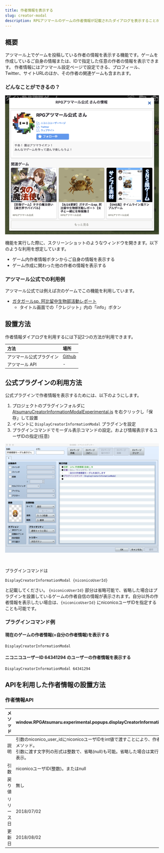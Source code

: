 ```yaml
---
title: 作者情報を表示する
slug: creator-modal
description: RPGアツマールのゲームの作者情報が記載されたダイアログを表示することができます。
---
```


## 概要
アツマール上でゲームを投稿している作者の情報を表示する機能です。ゲームを作成しているご自身の情報または、IDで指定した任意の作者の情報を表示できます。
作者情報にはアツマール設定ページで設定できる、プロフィール、Twitter、サイトURLのほか、その作者の関連ゲームも含まれます。

### どんなことができるの？

![作者情報の表示](/images/creator_modal_sample1.png)

機能を実行した際に、スクリーンショットのようなウィンドウを開きます。以下のような利用を想定しています。

- ゲーム内作者情報ボタンからご自身の情報を表示する
- ゲーム作成に関わった他の作者の情報を表示する

### アツマール公式での利用例

アツマール公式では例えば次のゲームでこの機能を利用しています。

- [ガタガールsp. 阿比留中生物部活動レポート](https://game.nicovideo.jp/atsumaru/games/gm7318)
  - タイトル画面での「クレジット」内の「info」ボタン


## 設置方法

作者情報ダイアログを利用するには下記2つの方法が利用できます。

方法 | 場所
:---|:---
アツマール公式プラグイン | [Github](https://github.com/atsumaru/mv-plugins/blob/master/plugins/AtsumaruCreatorInformationModalExperimental.js)
アツマール API | -

## 公式プラグインの利用方法

公式プラグインで作者情報を表示するためには、以下のようにします。

1. プロジェクトのプラグインフォルダに [AtsumaruCreatorInformationModalExperimental.js](https://raw.githubusercontent.com/atsumaru/mv-plugins/master/plugins/AtsumaruCreatorInformationModalExperimental.js) を右クリックし「保存」して設置
1. イベントに `DisplayCreatorInformationModal` プラグインを設定
1. プラグインコマンドでモーダル表示コマンドの設定。および情報表示するユーザIDの指定(任意)

![作者情報表示プラグイン利用例](/images/creator-modal_plugin_sample.png)

<br>


プラグインコマンドは

```
DisplayCreatorInformationModal {niconicoUserId}
```

と記載してください。 `{niconicoUserId}` 部分は省略可能で、省略した場合はプラグインを設置しているゲームの作者自信の情報が表示されます。自分以外の作者情報を表示したい場合は、`{niconicoUserId}` にniconicoユーザIDを指定することも可能です。

### プラグインコマンド例

#### 現在のゲームの作者情報(=自分の作者情報)を表示する
```
DisplayCreatorInformationModal
```


#### ニコニコユーザーID 64341294 のユーザーの作者情報を表示する
```
DisplayCreatorInformationModal 64341294
```


## APIを利用した作者情報の設置方法

### 作者情報API
メソッド | window.RPGAtsumaru.experimental.popups.displayCreatorInformationModal(niconico_user_id)
:---|:---
説明 | 引数のniconico_user_idにniconicoユーザIDをint値で渡すことにより、作者情報ダイアログを表示するメソッド。<br>引数に渡す文字列の形式は整数で、省略(null)も可能。省略した場合は実行しているゲームの作者情報を表示。
引数 | niconicoユーザID(整数)。またはnull
戻り値 | 無し
リリース日 | 2018/07/02
更新日 | 2018/08/02
